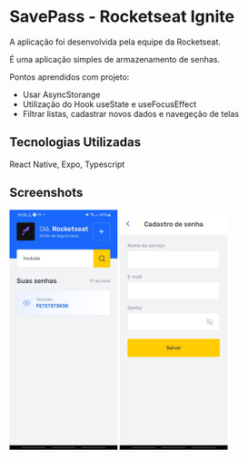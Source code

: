 # SavePass - Rocketseat Ignite

A aplicação foi desenvolvida pela equipe da Rocketseat.

É uma aplicação simples de armazenamento de senhas.

Pontos aprendidos com projeto:

- Usar AsyncStorange
- Utilização do Hook useState e useFocusEffect
- Filtrar listas, cadastrar novos dados e navegeção de telas
## Tecnologias Utilizadas

React Native, Expo, Typescript
## Screenshots

<div style="flex-direction: row;">
<img src="https://github.com/fealex95/SavePass/blob/main/Screenshots/WhatsApp%20Image%202022-03-27%20at%2016.08.53.jpeg" width=190 />
<img src="https://github.com/fealex95/SavePass/blob/main/Screenshots/WhatsApp%20Image%202022-03-27%20at%2016.09.09.jpeg" width=190 />
</div>
